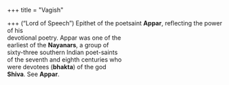+++
title = "Vagish"

+++
(“Lord of Speech”) Epithet of the poetsaint **Appar**, reflecting the power of his  
devotional poetry. Appar was one of the  
earliest of the **Nayanars**, a group of  
sixty-three southern Indian poet-saints  
of the seventh and eighth centuries who  
were devotees (**bhakta**) of the god  
**Shiva**. See **Appar**.